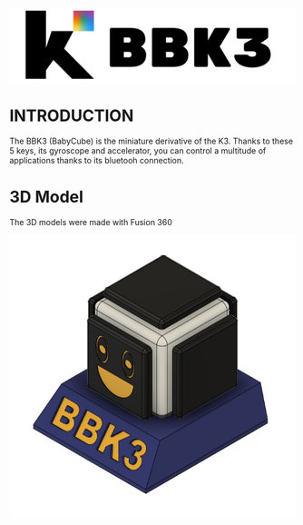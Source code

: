 ![Logo](https://github.com/keycube/bbk3/blob/main/Logo.png)

# INTRODUCTION

The BBK3 (BabyCube) is the miniature derivative of the K3. Thanks to these 5 keys, its gyroscope and accelerator, you can control a multitude of applications thanks to its bluetooh connection.

# 3D Model

The 3D models were made with Fusion 360

![Logo](https://github.com/keycube/bbk3/blob/main/Model_3D_BBK3_1.png)
